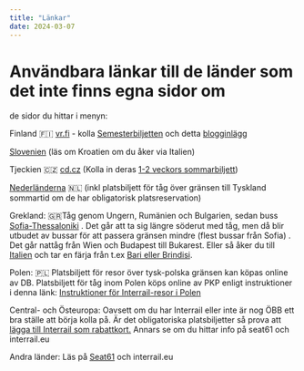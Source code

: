 ```yaml
---
title: "Länkar"
date: 2024-03-07
---
```


# Användbara länkar till de länder som det inte finns egna sidor om
 de sidor du hittar i menyn:



Finland 🇫🇮 [vr.fi](https://www.vr.fi/sv/) \- kolla [Semesterbiljetten](https://www.vr.fi/sv/tagbiljetter/semesterbiljett) och detta [blogginlägg](https://www.trainfo.eu/2024/08/02/till-finland-med-tag-i-teorin/)


[Slovenien](https://potniski.sz.si/en/) (läs om Kroatien om du åker via Italien)

Tjeckien 🇨🇿 [cd.cz](https://www.cd.cz/en/) (Kolla in deras [1-2 veckors sommarbiljett](https://www.cd.cz/en/typy-jizdenek/vnitrostatni-jizdenky/-38438/))


[Nederländerna](https://www.nsinternational.com/en/traintickets-v3/#/seat-only-search) 🇳🇱 (inkl platsbiljett för tåg över gränsen till Tyskland sommartid om de har obligatorisk platsreservation)

Grekland: 🇬🇷Tåg genom Ungern, Rumänien och Bulgarien, sedan buss [Sofia-Thessaloniki](https://www.rome2rio.com/map/Sofia/Thessalon%C3%ADki#r/Bus/s/0) . Det går att ta sig längre söderut med tåg, men då blir utbudet av bussar för att passera gränsen mindre (flest bussar från Sofia) . Det går nattåg från Wien och Budapest till Bukarest. Eller så åker du till [Italien](https://www.trainfo.eu/italien/) och tar en färja från t.ex [Bari eller Brindisi](https://www.trainfo.eu/sicilien-kalbrien-apulien/).

Polen: 🇵🇱 Platsbiljett för resor över tysk-polska gränsen kan köpas online av DB. Platsbiljett för tåg inom Polen köps online av PKP enligt instruktioner i denna länk: [Instruktioner för Interrail-resor i Polen](https://www.intercity.pl/en/site/for-passengers/offers/oferta-interrail/rezerwacje-miejsc-kompendium-wiedzy.html)

Central- och Östeuropa: Oavsett om du har Interrail eller inte är nog ÖBB ett bra ställe att börja kolla på. Är det obligatoriska platsbiljetter så prova att [lägga till Interrail som rabattkort.](https://www.trainfo.eu/nightjet/) Annars se om du hittar info på seat61 och interrail.eu

Andra länder: Läs på [Seat61](https://www.seat61.com/interrail-and-eurail-reservations.htm) och interrail.eu


